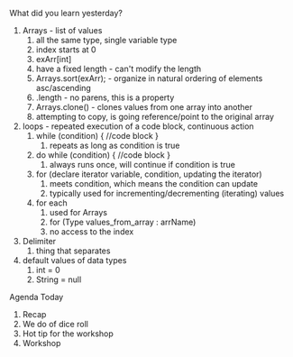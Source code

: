 What did you learn yesterday?

1. Arrays - list of values
   1. all the same type, single variable type
   2. index starts at 0
   3. exArr[int]
   4. have a fixed length - can't modify the length
   5. Arrays.sort(exArr); - organize in natural ordering of elements asc/ascending 
   6. .length - no parens, this is a property
   7. Arrays.clone() - clones values from one array into another
   8. attempting to copy, is going reference/point to the original array
2. loops - repeated execution of a code block, continuous action
   1. while (condition) { //code block }
      1. repeats as long as condition is true
   2. do while (condition) { //code block }
      1. always runs once, will continue if condition is true
   3. for (declare iterator variable, condition, updating the iterator)
      1. meets condition, which means the condition can update
      2. typically used for incrementing/decrementing (iterating) values
   4. for each
      1. used for Arrays
      2. for (Type values_from_array : arrName)
      3. no access to the index
3. Delimiter
   1. thing that separates
4. default values of data types
   1. int = 0
   2. String = null



Agenda Today

1. Recap
2. We do of dice roll
3. Hot tip for the workshop
4. Workshop
